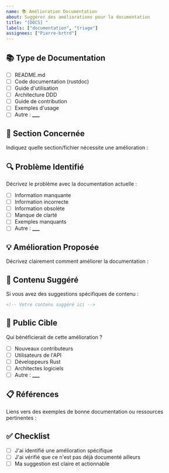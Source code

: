 ```yaml
---
name: 📚 Amélioration Documentation
about: Suggérer des améliorations pour la documentation
title: "[DOCS] "
labels: ["documentation", "triage"]
assignees: ["Pierre-brtrd"]
---
```


## 📚 Type de Documentation

-   [ ] README.md
-   [ ] Code documentation (rustdoc)
-   [ ] Guide d'utilisation
-   [ ] Architecture DDD
-   [ ] Guide de contribution
-   [ ] Exemples d'usage
-   [ ] Autre : ****\_\_\_****

## 📍 Section Concernée

Indiquez quelle section/fichier nécessite une amélioration :

## 🔍 Problème Identifié

Décrivez le problème avec la documentation actuelle :

-   [ ] Information manquante
-   [ ] Information incorrecte
-   [ ] Information obsolète
-   [ ] Manque de clarté
-   [ ] Exemples manquants
-   [ ] Autre : ****\_\_\_****

## 💡 Amélioration Proposée

Décrivez clairement comment améliorer la documentation :

## 📝 Contenu Suggéré

Si vous avez des suggestions spécifiques de contenu :

```markdown
<!-- Votre contenu suggéré ici -->
```

## 👥 Public Cible

Qui bénéficierait de cette amélioration ?

-   [ ] Nouveaux contributeurs
-   [ ] Utilisateurs de l'API
-   [ ] Développeurs Rust
-   [ ] Architectes logiciels
-   [ ] Autre : ****\_\_\_****

## 📋 Références

Liens vers des exemples de bonne documentation ou ressources pertinentes :

## ✅ Checklist

-   [ ] J'ai identifié une amélioration spécifique
-   [ ] J'ai vérifié que ce n'est pas déjà documenté ailleurs
-   [ ] Ma suggestion est claire et actionnable
